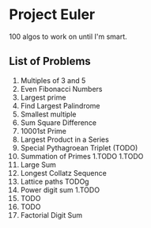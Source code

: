 # Project Euler
100 algos to work on until I'm smart.

## List of Problems
1. Multiples of 3 and 5
1. Even Fibonacci Numbers
1. Largest prime 
1. Find Largest Palindrome
1. Smallest multiple
1. Sum Square Difference
1. 10001st Prime
1. Largest Product in a Series
1. Special Pythagroean Triplet (TODO)
1. Summation of Primes
1.TODO
1.TODO
1. Large Sum
1. Longest Collatz Sequence
1. Lattice paths TODOg
1. Power digit sum
1.TODO
1. TODO
1. TODO
1. Factorial Digit Sum